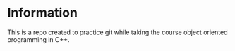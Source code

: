 # Information

This is a repo created to practice git while taking the course object oriented programming in C++.
